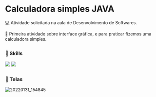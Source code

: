 # Calculadora simples JAVA

💻 Atividade solicitada na aula de Desenvolvimento de Softwares.

📌 Primeira atividade sobre interface gráfica, e para praticar fizemos uma calculadora simples.

##
### 🚀 Skills
<div>
  <img src="https://img.shields.io/badge/Java-ED8B00?style=for-the-badge&logo=java&logoColor=white">
  <img src="https://img.shields.io/badge/Eclipse-2C2255?style=for-the-badge&logo=eclipse&logoColor=white">
</div>

##
### 🎨 Telas
![20220131_154845](https://user-images.githubusercontent.com/79329906/151854306-9497683f-a34b-4404-beda-7e48b8d7d987.gif)
